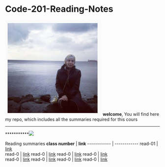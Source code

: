 # Code-201-Reading-Notes

![](juman.png)
**welcome**,
You will find here my repo, which includes all the summaries required for this cours
***
***********![](https://www.google.com/url?sa=i&url=http%3A%2F%2Fwww.pleasetakenotes.com%2Fabout.html&psig=AOvVaw0RYPQORCEp5VGgc2ehXCzC&ust=1613337670020000&source=images&cd=vfe&ved=0CAIQjRxqFwoTCPjGn67l5-4CFQAAAAAdAAAAABAD)


Reading summaries
**class number** |   **link**
------------     |   ------------
read-01          | [link](https://jumanbarham.github.io/reading-notees/class-01)  
read-0           | [link](https://jumanbarham.github.io/reading-notees/class-02)
read-0           | [link]()
read-0           | [link]() 
read-0           | [link]()  
read-0           | [link]()
read-0           | [link]()
read-0           | [link]()
read-0           | [link]()

